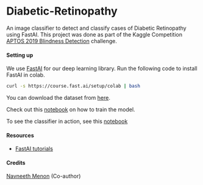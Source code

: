 # Diabetic-Retinopathy

An image classifier to detect and classify cases of Diabetic Retinopathy using FastAI. This project was done as part of the Kaggle Competition [APTOS 2019 Blindness Detection](https://www.kaggle.com/c/aptos2019-blindness-detection) challenge.

#### Setting up

We use [FastAI](https://www.fast.ai/) for our deep learning library. Run the following code to install FastAI in colab.
```bash
curl -s https://course.fast.ai/setup/colab | bash
```
You can download the dataset from [here](https://www.kaggle.com/c/aptos2019-blindness-detection/data).

Check out this [notebook](https://github.com/ashwindasr/Diabetic-Retinopathy/blob/master/diabetic-retinopathy-demo.ipynb) on how to train the model.

To see the classifier in action, see this [notebook](https://github.com/ashwindasr/Diabetic-Retinopathy/blob/master/diabetic-retinopathy-demo.ipynb)



#### Resources
* [FastAI tutorials](https://course.fast.ai/)

#### Credits
[Navneeth Menon](https://github.com/navaneethmenon98) (Co-author)
